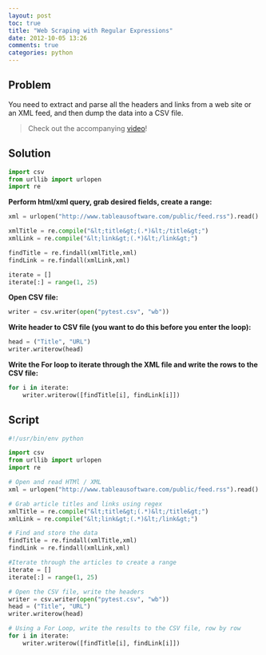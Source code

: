 ```yaml
---
layout: post
toc: true
title: "Web Scraping with Regular Expressions"
date: 2012-10-05 13:26
comments: true
categories: python
---
```


## Problem

You need to extract and parse all the headers and links from a web site or an XML feed, and then dump the data into a CSV file.

> Check out the accompanying [video](http://www.youtube.com/watch?v=DcZTNwdWVeo)!

## Solution

``` python
import csv
from urllib import urlopen
import re
```

**Perform html/xml query, grab desired fields, create a range:**

``` python
xml = urlopen("http://www.tableausoftware.com/public/feed.rss").read()

xmlTitle = re.compile("&lt;title&gt;(.*)&lt;/title&gt;")
xmlLink = re.compile("&lt;link&gt;(.*)&lt;/link&gt;")

findTitle = re.findall(xmlTitle,xml)
findLink = re.findall(xmlLink,xml)

iterate = []
iterate[:] = range(1, 25)
```

**Open CSV file:**

``` python
writer = csv.writer(open("pytest.csv", "wb"))
```

**Write header to CSV file (you want to do this before you enter the loop):**

``` python
head = ("Title", "URL")
writer.writerow(head)
```

**Write the For loop to iterate through the XML file and write the rows to the CSV file:**

``` python
for i in iterate:
	writer.writerow([findTitle[i], findLink[i]])
```

## Script

``` python
#!/usr/bin/env python

import csv
from urllib import urlopen
import re

# Open and read HTMl / XML
xml = urlopen("http://www.tableausoftware.com/public/feed.rss").read()

# Grab article titles and links using regex
xmlTitle = re.compile("&lt;title&gt;(.*)&lt;/title&gt;")
xmlLink = re.compile("&lt;link&gt;(.*)&lt;/link&gt;")

# Find and store the data
findTitle = re.findall(xmlTitle,xml)
findLink = re.findall(xmlLink,xml)

#Iterate through the articles to create a range
iterate = []
iterate[:] = range(1, 25)

# Open the CSV file, write the headers
writer = csv.writer(open("pytest.csv", "wb"))
head = ("Title", "URL")
writer.writerow(head)

# Using a For Loop, write the results to the CSV file, row by row
for i in iterate:
	writer.writerow([findTitle[i], findLink[i]])
```